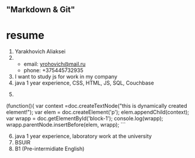 ## "Markdown & Git"
# resume
1. Yarakhovich Aliaksei
2.  * email: yrohovich@mail.ru
    * phone: +375445732935
3. I want to study js for work in my company
4. java 1 year experience, CSS, HTML, JS, SQL, Couchbase
5. ``` js
 (function(){
	var context =doc.createTextNode("this is dynamically created element!");
	var elem = doc.createElement('p');
	elem.appendChild(context);
	var wrapp = doc.getElementById('block-1');
	console.log(wrapp);
	wrapp.parentNode.insertBefore(elem, wrapp); ```

6. java 1 year experience, laboratory work at the university
7. BSUIR
8. B1 (Pre-intermidiate English)